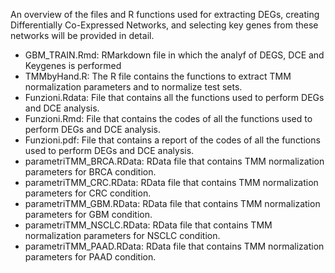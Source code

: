 An overview of the files and R functions used for extracting DEGs, creating Differentially Co-Expressed Networks, and selecting key genes from these networks will be provided in detail.

- GBM_TRAIN.Rmd: RMarkdown file in which the analyf of DEGS, DCE and Keygenes is performed
- TMMbyHand.R: The R file contains the functions to extract TMM normalization parameters and to normalize test sets.
- Funzioni.Rdata: File that contains all the functions used to perform DEGs and DCE analysis.
- Funzioni.Rmd: File that contains the codes of all the functions used to perform DEGs and DCE analysis.
- Funzioni.pdf: File that contains a report of the codes of all the functions used to perform DEGs and DCE analysis.
- parametriTMM_BRCA.RData: RData file that contains TMM  normalization parameters for BRCA condition.
- parametriTMM_CRC.RData: RData file that contains TMM  normalization parameters for CRC condition.
- parametriTMM_GBM.RData: RData file that contains TMM  normalization parameters for GBM condition.
- parametriTMM_NSCLC.RData: RData file that contains TMM  normalization parameters for NSCLC condition.
- parametriTMM_PAAD.RData: RData file that contains TMM  normalization parameters for PAAD condition.
  
